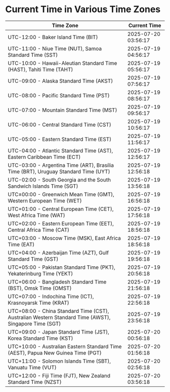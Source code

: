 # Current Time in Various Time Zones

| Time Zone | Current Time |
|-----------|--------------|
| UTC-12:00 - Baker Island Time (BIT) | 2025-07-20 03:56:17 |
| UTC-11:00 - Niue Time (NUT), Samoa Standard Time (SST) | 2025-07-19 04:56:17 |
| UTC-10:00 - Hawaii-Aleutian Standard Time (HAST), Tahiti Time (TAHT) | 2025-07-19 05:56:17 |
| UTC-09:00 - Alaska Standard Time (AKST) | 2025-07-19 07:56:17 |
| UTC-08:00 - Pacific Standard Time (PST) | 2025-07-19 08:56:17 |
| UTC-07:00 - Mountain Standard Time (MST) | 2025-07-19 09:56:17 |
| UTC-06:00 - Central Standard Time (CST) | 2025-07-19 10:56:17 |
| UTC-05:00 - Eastern Standard Time (EST) | 2025-07-19 11:56:17 |
| UTC-04:00 - Atlantic Standard Time (AST), Eastern Caribbean Time (ECT) | 2025-07-19 12:56:17 |
| UTC-03:00 - Argentina Time (ART), Brasília Time (BRT), Uruguay Standard Time (UYT) | 2025-07-19 12:56:18 |
| UTC-02:00 - South Georgia and the South Sandwich Islands Time (SGT) | 2025-07-19 13:56:18 |
| UTC±00:00 - Greenwich Mean Time (GMT), Western European Time (WET) | 2025-07-19 16:56:18 |
| UTC+01:00 - Central European Time (CET), West Africa Time (WAT) | 2025-07-19 17:56:18 |
| UTC+02:00 - Eastern European Time (EET), Central Africa Time (CAT) | 2025-07-19 18:56:18 |
| UTC+03:00 - Moscow Time (MSK), East Africa Time (EAT) | 2025-07-19 18:56:18 |
| UTC+04:00 - Azerbaijan Time (AZT), Gulf Standard Time (GST) | 2025-07-19 19:56:18 |
| UTC+05:00 - Pakistan Standard Time (PKT), Yekaterinburg Time (YEKT) | 2025-07-19 20:56:18 |
| UTC+06:00 - Bangladesh Standard Time (BST), Omsk Time (OMST) | 2025-07-19 21:56:18 |
| UTC+07:00 - Indochina Time (ICT), Krasnoyarsk Time (KRAT) | 2025-07-19 22:56:18 |
| UTC+08:00 - China Standard Time (CST), Australian Western Standard Time (AWST), Singapore Time (SGT) | 2025-07-19 23:56:18 |
| UTC+09:00 - Japan Standard Time (JST), Korea Standard Time (KST) | 2025-07-20 00:56:18 |
| UTC+10:00 - Australian Eastern Standard Time (AEST), Papua New Guinea Time (PGT) | 2025-07-20 01:56:18 |
| UTC+11:00 - Solomon Islands Time (SBT), Vanuatu Time (VUT) | 2025-07-20 02:56:18 |
| UTC+12:00 - Fiji Time (FJT), New Zealand Standard Time (NZST) | 2025-07-20 03:56:18 |
